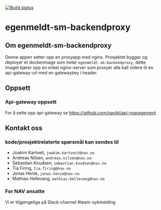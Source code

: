[![Build status](https://github.com/navikt/egenmeldt-sm-backendproxy/workflows/Deploy%20to%20dev%20and%20prod/badge.svg)](https://github.com/navikt/egenmeldt-sm-backendproxy/workflows/Deploy%20to%20dev%20and%20prod/badge.svg)

# egenmeldt-sm-backendproxy

## Om egenmeldt-sm-backendproxy
Denne appen setter opp en proxyapp med nginx. Prosjektet bygger og deployer et dockerimage som heter `egenmeldt-sm-backendproxy`, dette
imaget kjører opp en enkel nginx-server som proxyer alle kall videre til en api-gateway-url med en gatewaykey i header.


## Oppsett
### Api-gateway oppsett
For å sette opp api-gateway se https://github.com/navikt/api-management

## Kontakt oss
### kode/prosjektrelaterte spørsmål kan sendes til 
* Joakim Kartveit, `joakim.kartveit@nav.no`
* Andreas Nilsen, `andreas.nilsen@nav.no`
* Sebastian Knudsen, `sebastian.knudsen@nav.no`
* Tia Firing, `tia.firing@nav.no`
* Jonas Henie, `jonas.henie@nav.no`
* Mathias Hellevang, `mathias.hellevang@nav.no`

### For NAV ansatte
Vi er tilgjengelige på Slack-channel #team-sykmelding